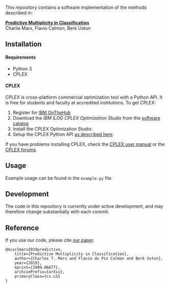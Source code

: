 This repository contains a software implementation of the methods described in:

[**Predictive Multiplicity in Classification**](https://arxiv.org/abs/1909.06677)    
Charlie Marx, Flavio Calmon, Berk Ustun

## Installation

#### Requirements

- Python 3
- CPLEX

#### CPLEX

CPLEX is cross-platform commercial optimization tool with a Python API. It is free for students and faculty at accredited institutions. To get CPLEX:

1. Register for [IBM OnTheHub](https://ibm.onthehub.com/WebStore/Account/VerifyEmailDomain.aspx)
2. Download the *IBM ILOG CPLEX Optimization Studio* from the [software catalog](https://ibm.onthehub.com/WebStore/ProductSearchOfferingList.aspx?srch=CPLEX)
3. Install the CPLEX Optimization Studio.
4. Setup the CPLEX Python API [as described here](https://www.ibm.com/support/knowledgecenter/SSSA5P_12.8.0/ilog.odms.cplex.help/CPLEX/GettingStarted/topics/set_up/Python_setup.html).

If you have problems installing CPLEX, check the [CPLEX user manual](http://www-01.ibm.com/support/knowledgecenter/SSSA5P/welcome) or the [CPLEX forums](https://www.ibm.com/developerworks/community/forums/html/forum?id=11111111-0000-0000-0000-000000002059). 
 
## Usage

Example usage can be found in the `example.py` file. 
 
## Development

The code in this repository is currently under active development, and may therefore change substantially with each commit.   
   
## Reference

If you use our code, please cite [our paper](https://arxiv.org/abs/1909.06677).

```
@misc{marx2019predictive,
    title={Predictive Multiplicity in Classification},
    author={Charles T. Marx and Flavio du Pin Calmon and Berk Ustun},
    year={2019},
    eprint={1909.06677},
    archivePrefix={arXiv},
    primaryClass={cs.LG}
}
```
